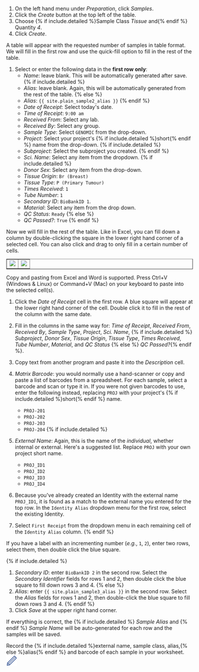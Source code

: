 1. On the left hand menu under _Preparation_, click _Samples_.
1. Click the _Create_ button at the top left of the table.
1. Choose {% if include.detailed %}Sample Class _Tissue_ and{% endif %} Quantity _4_.
1. Click _Create_.

A table will appear with the requested number of samples in table format. We
will fill in the first row and use the quick-fill option to fill in the rest of
the table.

1. Select or enter the following data in the **first row only**:
    * _Name_: leave blank. This will be automatically generated after save.
{% if include.detailed %}
    * _Alias_: leave blank. Again, this will be automatically generated from the rest of the table.
{% else %}
    * _Alias_: `{{ site.plain_sample2_alias }}`
{% endif %}
    * _Date of Receipt_: Select today's date.
    * _Time of Receipt_: `9:00 am`
    * _Received From_: Select any lab.
    * _Received By_: Select any group.
    * _Sample Type_: Select `GENOMIC` from the drop-down.
    * _Project_: Select your project's {% if include.detailed %}short{% endif %} name from the drop-down.
{% if include.detailed %}
    * _Subproject_: Select the subproject you created.
{% endif %}
    * _Sci. Name_: Select any item from the dropdown.
{% if include.detailed %}
    * _Donor Sex_: Select any item from the drop-down.
    * _Tissue Origin_: `Br (Breast)`
    * _Tissue Type_: `P (Primary Tumour)`
    * _Times Received_: `1`
    * _Tube Number_: `1`
    * _Secondary ID_: `BioBankID 1`.
    * _Material_: Select any item from the drop down.
    * _QC Status_: `Ready`
{% else %}
    * _QC Passed?_: `True`
{% endif %}

Now we will fill in the rest of the table. Like in Excel, you can fill down a
column by double-clicking the square in the lower right hand corner of a selected
cell. You can also click and drag to only fill in a certain number of cells.

<table border="1"><tr><td>
<img src="pics/fill-down-1.png"/>
</td><td>
<img src="pics/fill-down-2.png"/>
</td></tr></table>

Copy and pasting from Excel and Word is supported. Press Ctrl+V (Windows & Linux) or
Command+V (Mac) on your keyboard to paste into the selected cell(s).

1. Click the _Date of Receipt_ cell in the first row. A blue square will appear at
   the lower right hand corner of the cell. Double click it to fill in the rest of the
   column with the same date.
1. Fill in the columns in the same way for: _Time of Receipt_, _Received From_, _Received By_, _Sample Type_, _Project_,
   _Sci. Name_, {% if include.detailed %} _Subproject_, _Donor Sex_, _Tissue Origin_, _Tissue Type_, _Times Received_,
   _Tube Number_, _Material_, and _QC Status_ {% else %} _QC Passed?_{% endif %}.
1. Copy text from another program and paste it into the _Description_ cell.

1. _Matrix Barcode_: you would normally use a hand-scanner or copy and paste a list of
barcodes from a spreadsheet. For each sample, select a barcode and scan or type it in. If
you were not given barcodes to use, enter the following instead, replacing `PROJ` with your
project's {% if include.detailed %}short{% endif %} name.
    - `PROJ-201`
    - `PROJ-202`
    - `PROJ-203`
    - `PROJ-204`
{% if include.detailed %}
1. _External Name_:  Again, this is the name of the *individual*, whether internal or external.
Here's a suggested list. Replace `PROJ` with your own project short name.
    - `PROJ_ID1`
    - `PROJ_ID2`
    - `PROJ_ID3`
    - `PROJ_ID4`
1. Because you've already created an Identity with the external name `PROJ_ID1`, it is found as a match
to the external name you entered for the top row. In the `Identity Alias` dropdown menu for the first row,
select the existing Identity.
1. Select `First Receipt` from the dropdown menu in each remaining cell of the `Identity Alias` column.
{% endif %}

If you have a label with an incrementing number (_e.g._, `1`, `2`), enter two rows, select them, then double click the
blue square.

{% if include.detailed %}
1. _Secondary ID_: enter `BioBankID 2` in the second row. Select the _Secondary Identifier_ fields for rows 1 and 2,
   then double click the blue square to fill down rows 3 and 4.
{% else %}
1. _Alias_: enter `{{ site.plain_sample3_alias }}` in the second row. Select the _Alias_ fields for rows 1 and 2, then
   double-click the blue square to fill down rows 3 and 4.
{% endif %}
1. Click _Save_ at the upper right hand corner.


If everything is correct, the {% if include.detailed %} _Sample Alias_ and {% endif %} _Sample Name_ will be
auto-generated for each row and the samples will be saved.

Record the {% if include.detailed %}external name, sample class, alias,{% else %}alias{% endif %} and barcode of each
sample in your worksheet. <img src="pics/blue_pencil.png">
